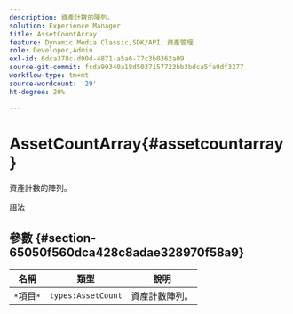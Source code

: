 ```yaml
---
description: 資產計數的陣列。
solution: Experience Manager
title: AssetCountArray
feature: Dynamic Media Classic,SDK/API，資產管理
role: Developer,Admin
exl-id: 6dca378c-d90d-4871-a5a6-77c3b0362a09
source-git-commit: fcda99340a18d5037157723bb3bdca5fa9df3277
workflow-type: tm+mt
source-wordcount: '29'
ht-degree: 20%

---
```


# AssetCountArray{#assetcountarray}

資產計數的陣列。

語法

## 參數 {#section-65050f560dca428c8adae328970f58a9}

| 名稱 | 類型 | 說明 |
|---|---|---|
| `*`項目`*` | `types:AssetCount` | 資產計數陣列。 |

